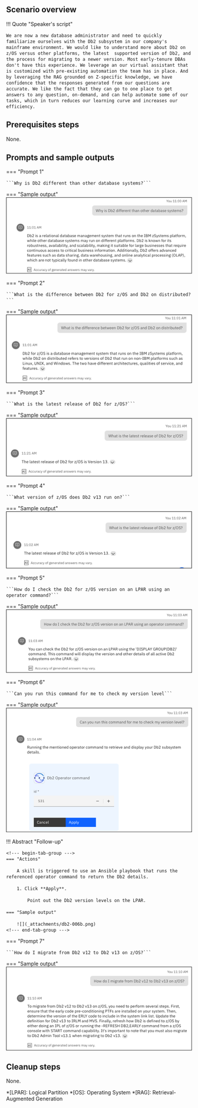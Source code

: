 ## Scenario overview

!!! Quote "Speaker's script"

    We are now a new database administrator and need to quickly familiarize ourselves with the Db2 subsystem in our company's mainframe environment. We would like to understand more about Db2 on z/OS versus other platforms, the latest  supported version of Db2, and the process for migrating to a newer version. Most early-tenure DBAs don't have this experience. We leverage an our virtual assistant that is customized with pre-existing automation the team has in place. And by leveraging the RAG grounded on Z-specific knowledge, we have confidence that the responses generated from our questions are accurate. We like the fact that they can go to one place to get answers to any question, on-demand, and can help automate some of our tasks, which in turn reduces our learning curve and increases our efficiency.

## Prerequisites steps
None.

## Prompts and sample outputs
<!--- begin-tab-group --->
=== "Prompt 1"

    ```Why is Db2 different than other database systems?```

=== "Sample output"
    ![](_attachments/db2-001a.png)
<!--- end-tab-group --->
<!--- begin-tab-group --->
=== "Prompt 2"

    ```What is the difference between Db2 for z/OS and Db2 on distributed?```

=== "Sample output"
    ![](_attachments/db2-002a.png)
<!--- end-tab-group --->
<!--- begin-tab-group --->
=== "Prompt 3"

    ```What is the latest release of Db2 for z/OS?```

=== "Sample output"
    ![](_attachments/db2-003a.png)
<!--- end-tab-group --->
<!--- begin-tab-group --->
=== "Prompt 4"

    ```What version of z/OS does Db2 v13 run on?```

=== "Sample output"
    ![](_attachments/db2-004a.png)
<!--- end-tab-group --->
<!--- begin-tab-group --->
=== "Prompt 5"

    ```How do I check the Db2 for z/OS version on an LPAR using an operator command?```

=== "Sample output"
    ![](_attachments/db2-005a.png)
<!--- end-tab-group --->
<!--- begin-tab-group --->
=== "Prompt 6"

    ```Can you run this command for me to check my version level```

=== "Sample output"
    ![](_attachments/db2-006a.png)
<!--- end-tab-group --->
!!! Abstract "Follow-up"

    <!--- begin-tab-group --->
    === "Actions"

        A skill is triggered to use an Ansible playbook that runs the referenced operator command to return the Db2 details. 
    
        1. Click **Apply**.

            Point out the Db2 version levels on the LPAR.

    === "Sample output"
    
        ![](_attachments/db2-006b.png)
    <!--- end-tab-group --->
<!--- end-tab-group --->
<!--- begin-tab-group --->
=== "Prompt 7"

    ```How do I migrate from Db2 v12 to Db2 v13 on z/OS?```

=== "Sample output"
    ![](_attachments/db2-007a.png)
<!--- end-tab-group --->
## Cleanup steps
None.

<!-- Terminology -->
*[LPAR]: Logical Partition
*[OS]: Operating System
*[RAG]: Retrieval-Augmented Generation